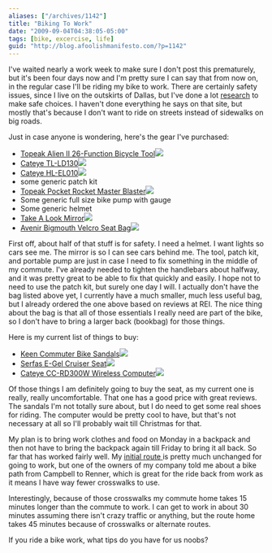 ```yaml
---
aliases: ["/archives/1142"]
title: "Biking To Work"
date: "2009-09-04T04:38:05-05:00"
tags: [bike, excercise, life]
guid: "http://blog.afoolishmanifesto.com/?p=1142"
---
```

I've waited nearly a work week to make sure I don't post this prematurely, but it's been four days now and I'm pretty sure I can say that from now on, in the regular case I'll be riding my bike to work. There are certainly safety issues, since I live on the outskirts of Dallas, but I've done a lot [research](http://commutebybike.com/) to make safe choices. I haven't done everything he says on that site, but mostly that's because I don't want to ride on streets instead of sidewalks on big roads.

Just in case anyone is wondering, here's the gear I've purchased:

- [Topeak Alien II 26-Function Bicycle Tool](http://www.amazon.com/gp/product/B000FIE4AE?ie=UTF8&tag=afooman-20&linkCode=as2&camp=1789&creative=390957&creativeASIN=B000FIE4AE)![](http://www.assoc-amazon.com/e/ir?t=afooman-20&l=as2&o=1&a=B000FIE4AE)
- [Cateye TL-LD130](http://www.amazon.com/gp/product/B000R5NRBM?ie=UTF8&tag=afooman-20&linkCode=as2&camp=1789&creative=390957&creativeASIN=B000R5NRBM)![](http://www.assoc-amazon.com/e/ir?t=afooman-20&l=as2&o=1&a=B000R5NRBM)
- [Cateye HL-EL010](http://www.amazon.com/gp/product/B001ECRZP6?ie=UTF8&tag=afooman-20&linkCode=as2&camp=1789&creative=390957&creativeASIN=B001ECRZP6)![](http://www.assoc-amazon.com/e/ir?t=afooman-20&l=as2&o=1&a=B001ECRZP6)
- some generic patch kit
- [Topeak Pocket Rocket Master Blaster](http://www.amazon.com/gp/product/B000FI6XGC?ie=UTF8&tag=afooman-20&linkCode=as2&camp=1789&creative=390957&creativeASIN=B000FI6XGC)![](http://www.assoc-amazon.com/e/ir?t=afooman-20&l=as2&o=1&a=B000FI6XGC)
- Some generic full size bike pump with gauge
- Some generic helmet
- [Take A Look Mirror](http://www.amazon.com/gp/product/B001VTQNVO?ie=UTF8&tag=afooman-20&linkCode=as2&camp=1789&creative=390957&creativeASIN=B001VTQNVO)![](http://www.assoc-amazon.com/e/ir?t=afooman-20&l=as2&o=1&a=B001VTQNVO)
- [Avenir Bigmouth Velcro Seat Bag](http://www.amazon.com/gp/product/B00165P4WC?ie=UTF8&tag=afooman-20&linkCode=as2&camp=1789&creative=390957&creativeASIN=B00165P4WC)![](http://www.assoc-amazon.com/e/ir?t=afooman-20&l=as2&o=1&a=B00165P4WC)

First off, about half of that stuff is for safety. I need a helmet. I want lights so cars see me. The mirror is so I can see cars behind me. The tool, patch kit, and portable pump are just in case I need to fix something in the middle of my commute. I've already needed to tighten the handlebars about halfway, and it was pretty great to be able to fix that quickly and easily. I hope not to need to use the patch kit, but surely one day I will. I actually don't have the bag listed above yet, I currently have a much smaller, much less useful bag, but I already ordered the one above based on reviews at REI. The nice thing about the bag is that all of those essentials I really need are part of the bike, so I don't have to bring a larger back (bookbag) for those things.

Here is my current list of things to buy:

- [Keen Commuter Bike Sandals](http://www.amazon.com/gp/product/B0014FEHY0?ie=UTF8&tag=afooman-20&linkCode=as2&camp=1789&creative=390957&creativeASIN=B0014FEHY0)![](http://www.assoc-amazon.com/e/ir?t=afooman-20&l=as2&o=1&a=B0014FEHY0)
- [Serfas E-Gel Cruiser Seat](http://www.amazon.com/gp/product/B001MK0FUC?ie=UTF8&tag=afooman-20&linkCode=as2&camp=1789&creative=390957&creativeASIN=B001MK0FUC)![](http://www.assoc-amazon.com/e/ir?t=afooman-20&l=as2&o=1&a=B001MK0FUC)
- [Cateye CC-RD300W Wireless Computer](http://www.amazon.com/gp/product/B000R5NRCG?ie=UTF8&tag=afooman-20&linkCode=as2&camp=1789&creative=390957&creativeASIN=B000R5NRCG)![](http://www.assoc-amazon.com/e/ir?t=afooman-20&l=as2&o=1&a=B000R5NRCG)

Of those things I am definitely going to buy the seat, as my current one is really, really uncomfortable. That one has a good price with great reviews. The sandals I'm not totally sure about, but I do need to get some real shoes for riding. The computer would be pretty cool to have, but that's not necessary at all so I'll probably wait till Christmas for that.

My plan is to bring work clothes and food on Monday in a backpack and then not have to bring the backpack again till Friday to bring it all back. So far that has worked fairly well. My [initial route ](https://www.google.com/maps/dir/E+Campbell+Rd+%26+Firman+Dr,+Richardson,+TX+75081/33.03069,-96.712845/@33.0016245,-96.7060808,14z/data=!4m26!4m25!1m21!1m1!1s0x864c1f2798ef569f:0x6c68d83546fc6a1!2m2!1d-96.7078051!2d32.9754333!3m3!1m2!1d-96.716723!2d32.977888!3m3!1m2!1d-96.71665!2d33.01122!3m3!1m2!1d-96.71865!2d33.01538!3m3!1m2!1d-96.719934!2d33.02385!1m1!4e1!3e2?hl=en) is pretty much unchanged for going to work, but one of the owners of my company told me about a bike path from Campbell to Renner, which is great for the ride back from work as it means I have way fewer crosswalks to use.

Interestingly, because of those crosswalks my commute home takes 15 minutes longer than the commute to work. I can get to work in about 30 minutes assuming there isn't crazy traffic or anything, but the route home takes 45 minutes because of crosswalks or alternate routes.

If you ride a bike work, what tips do you have for us noobs?
